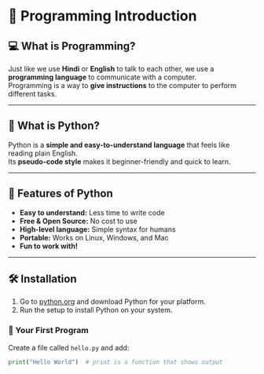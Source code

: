 #  🤖 Programming Introduction

## 💻 What is Programming?
Just like we use **Hindi** or **English** to talk to each other, we use a **programming language** to communicate with a computer.  
Programming is a way to **give instructions** to the computer to perform different tasks.

---

## 🐍 What is Python?
Python is a **simple and easy-to-understand language** that feels like reading plain English.  
Its **pseudo-code style** makes it beginner-friendly and quick to learn.

---

## 🌟 Features of Python
- **Easy to understand:** Less time to write code  
- **Free & Open Source:** No cost to use  
- **High-level language:** Simple syntax for humans  
- **Portable:** Works on Linux, Windows, and Mac  
- **Fun to work with!**

---

## 🛠️ Installation
1. Go to [python.org](https://www.python.org/) and download Python for your platform.  
2. Run the setup to install Python on your system.  

### 🎉 Your First Program
Create a file called `hello.py` and add:  
```python
print("Hello World")  # print is a function that shows output
